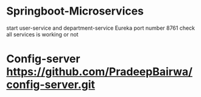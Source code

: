 # Springboot-Microservices
start user-service and department-service 
Eureka port number 8761
check all services is working or not 

# Config-server https://github.com/PradeepBairwa/config-server.git
